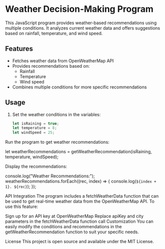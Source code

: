 # Weather Decision-Making Program

This JavaScript program provides weather-based recommendations using multiple conditions. It analyzes current weather data and offers suggestions based on rainfall, temperature, and wind speed.

## Features

- Fetches weather data from OpenWeatherMap API
- Provides recommendations based on:
  - Rainfall
  - Temperature
  - Wind speed
- Combines multiple conditions for more specific recommendations

## Usage

1. Set the weather conditions in the variables:
   ```javascript
   let isRaining = true;
   let temperature = 8;
   let windSpeed = 25;
Run the program to get weather recommendations:

let weatherRecommendations = getWeatherRecommendation(isRaining, temperature, windSpeed);



Display the recommendations:

console.log("Weather Recommendations:");
weatherRecommendations.forEach((rec, index) => {
    console.log(`${index + 1}. ${rec}`);
});



API Integration
The program includes a fetchWeatherData function that can be used to get real-time weather data from the OpenWeatherMap API. To use this feature:

Sign up for an API key at OpenWeatherMap
Replace apiKey and city parameters in the fetchWeatherData function call
Customization
You can easily modify the conditions and recommendations in the getWeatherRecommendation function to suit your specific needs.

License
This project is open source and available under the MIT License.
